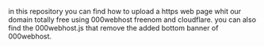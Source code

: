 in this repository you can find how to upload a https web page whit our domain totally free using 000webhost freenom and cloudflare. you can also find the 000webhost.js that remove the added bottom banner of 000webhost.

